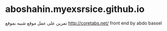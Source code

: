 # aboshahin.myexsrsice.github.io
تمرين على عمل موقع شبيه بموقع http://coretabs.net/
front end by abdo bassel 
